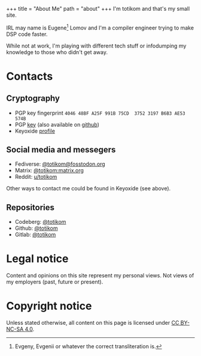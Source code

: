 +++
title = "About Me"
path = "about"
+++
I'm totikom and that's my small site.

IRL may name is Eugene[^1] Lomov and I'm a compiler engineer trying to make DSP code faster.

While not at work, I'm playing with different tech stuff or infodumping my knowledge to those who didn't get away.

[^1]: Evgeny, Evgenii or whatever the correct transliteration is.

# Contacts
## Cryptography
- PGP key fingerprint `4046 48BF A25F 991B 75CD  3752 3197 B6B3 AE53 574B`
- PGP [key](/key.asc) (also available on [github](https://github.com/totikom.gpg))
- Keyoxide [profile](https://keyoxide.org/aspe:keyoxide.org:N2JI63C76RTIUDK54WA7COKDLU)

## Social media and messegers
- Fediverse: [@totikom@fosstodon.org](https://fosstodon.org/@totikom)
- Matrix: [@totikom:matrix.org](https://matrix.to/#/@totikom:matrix.org)
- Reddit: [u/totikom](https://www.reddit.com/user/totikom/)

Other ways to contact me could be found in Keyoxide (see above).

## Repositories
- Codeberg: [@totikom](https://codeberg.org/totikom)
- Github: [@totikom](https://github.com/totikom)
- Gitlab: [@totikom](https://gitlab.com/totikom)

# Legal notice
Content and opinions on this site represent my personal views.
Not views of my employers (past, future or present).

# Copyright notice
Unless stated otherwise, all content on this page is licensed under [CC BY-NC-SA 4.0](https://creativecommons.org/licenses/by-nc-sa/4.0/).
